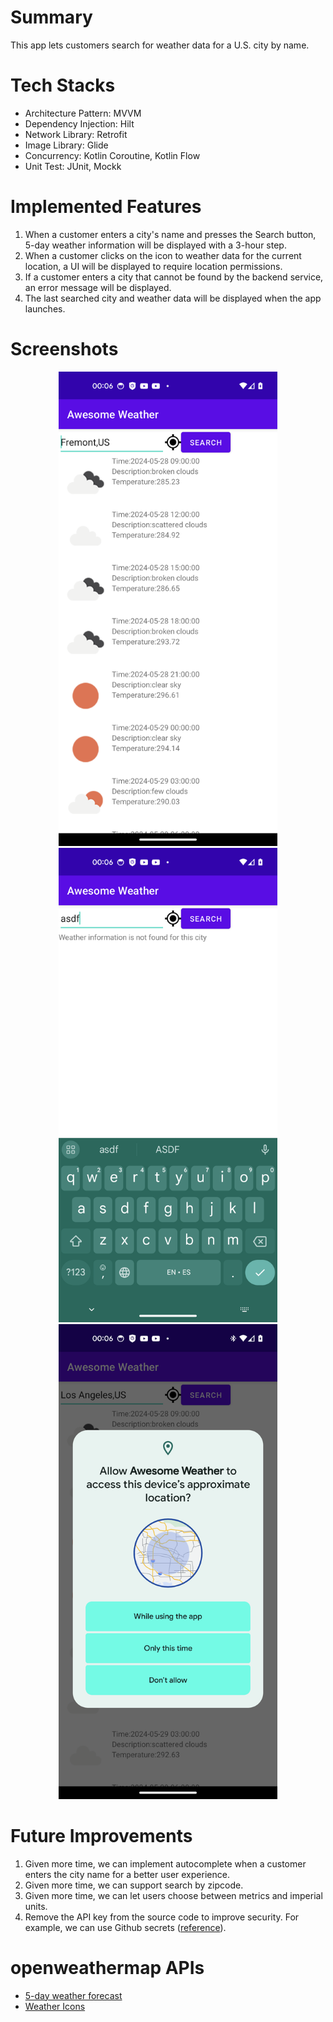 
# Summary
This app lets customers search for weather data for a U.S. city by name.

# Tech Stacks
- Architecture Pattern: MVVM
- Dependency Injection: Hilt
- Network Library: Retrofit
- Image Library: Glide
- Concurrency: Kotlin Coroutine, Kotlin Flow
- Unit Test: JUnit, Mockk

# Implemented Features
1. When a customer enters a city's name and presses the Search button, 5-day weather information will be displayed with a 3-hour step.
2. When a customer clicks on the icon to weather data for the current location, a UI will be displayed to require location permissions.
3. If a customer enters a city that cannot be found by the backend service, an error message will be displayed. 
4. The last searched city and weather data will be displayed when the app launches.

# Screenshots
<p align="center">
  <img src="./screenshots/search-by-city-name.png" width="350" title="Search by city name">
  <img src="./screenshots/city-not-found.png" width="350" title="City not found">
  <img src="./screenshots/request-permissions.png" width="350" title="Request Permissions">
</p>

# Future Improvements
1. Given more time, we can implement autocomplete when a customer enters the city name for a better user experience.
2. Given more time, we can support search by zipcode.
3. Given more time, we can let users choose between metrics and imperial units.
4. Remove the API key from the source code to improve security. For example, we can use Github secrets ([reference](https://medium.com/make-android/how-to-safeguard-your-api-keys-in-android-projects-with-github-secrets-5679e0e89a77)).

# openweathermap APIs
- [5-day weather forecast](https://openweathermap.org/forecast5#builtin)
- [Weather Icons](https://openweathermap.org/weather-conditions#How-to-get-icon-URL)
